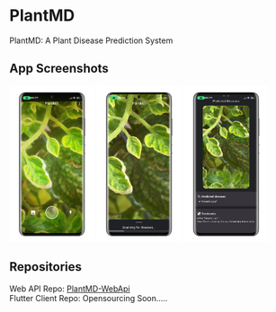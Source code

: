 # PlantMD
PlantMD: A Plant Disease Prediction System

## App Screenshots
<p>
    <a src="https://raw.githubusercontent.com/anuraglimbu/PlantMD/main/images/screenshots/one.jpeg" target="_blank">
        <img src="./images/screenshots/one.jpeg" alt="Scan Screen" style="width: 30%; height:auto;">
    </a>
    <a src="https://raw.githubusercontent.com/anuraglimbu/PlantMD/main/images/screenshots/two.jpeg" target="_blank">
        <img src="./images/screenshots/two.jpeg" alt="Processing Screen" style="width: 30%; height:auto;">
    </a>
    <a src="https://raw.githubusercontent.com/anuraglimbu/PlantMD/main/images/screenshots/three.jpeg" target="_blank">
        <img src="./images/screenshots/three.jpeg" alt="Results Screen" style="width: 30%; height:auto;">
    </a>
</p>

## Repositories
Web API Repo: [PlantMD-WebApi](https://github.com/anuraglimbu/PlantMD-WebApi) <br>
Flutter Client Repo: Opensourcing Soon.....